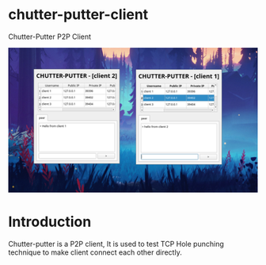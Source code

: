 # chutter-putter-client
Chutter-Putter P2P Client 

![alt text](https://github.com/xhimanshuz/chutter-putter-client/blob/master/doc/client.png)
# Introduction
Chutter-putter is a P2P client, It is used to test TCP Hole punching technique to make client connect each other directly.